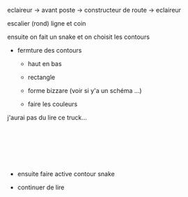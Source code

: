 
eclaireur -> avant poste -> constructeur de route -> eclaireur

escalier (rond) ligne et coin

ensuite on fait un snake et on choisit les contours


- fermture des contours

  - haut en bas

  - rectangle
  
  - forme bizzare (voir si y'a un schéma ...)
  
  - faire les couleurs
 
 j'aurai pas du lire ce truck...
 
<br><br><br><br><br>

- ensuite faire active contour snake

- continuer de lire
